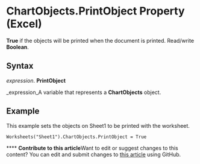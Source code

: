
# ChartObjects.PrintObject Property (Excel)

 **True** if the objects will be printed when the document is printed. Read/write **Boolean**.


## Syntax

 _expression_. **PrintObject**

 _expression_A variable that represents a  **ChartObjects** object.


## Example

This example sets the objects on Sheet1 to be printed with the worksheet.


```
Worksheets("Sheet1").ChartObjects.PrintObject = True
```


****   **Contribute to this article**Want to edit or suggest changes to this content? You can edit and submit changes to  [this article](https://github.com/jhershey00/VBA_Excel_Test/OpenXMLCon/articles/310a4571-e5e4-14c8-56a0-6d70a59f4588.md) using GitHub.

